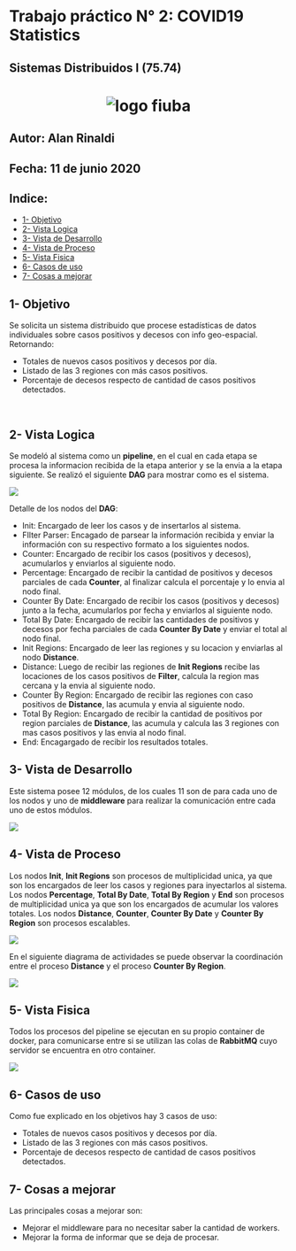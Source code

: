 # Trabajo práctico N° 2: COVID19 Statistics
## Sistemas Distribuidos I (75.74)

<h1 align="center">
  <img src="./images/logofiuba.jpg" alt="logo fiuba">
</h1>

## Autor: Alan Rinaldi
## Fecha: 11 de junio 2020




## Indice:

   - [1- Objetivo](#1--objetivo)
   - [2- Vista Logica](#2--vista-logica)
   - [3- Vista de Desarrollo](#3--vista-de-desarrollo)
   - [4- Vista de Proceso](#2--vista-de-proceso)
   - [5- Vista Fisica](#2--vista-fisica)
   - [6- Casos de uso](#3--casos-de-uso)
   - [7- Cosas a mejorar](#4--cosas-a-mejorar)


## 1- Objetivo

Se solicita un sistema distribuido que procese estadísticas de datos individuales sobre casos positivos y decesos con info geo-espacial.
Retornando:
* Totales de nuevos casos positivos y decesos por día.
* Listado de las 3 regiones con más casos positivos.
* Porcentaje de decesos respecto de cantidad de casos positivos detectados.

&nbsp;

## 2- Vista Logica

Se modeló al sistema como un **pipeline**, en el cual en cada etapa se procesa la informacion recibida de la etapa anterior y se la envia a la etapa siguiente.
Se realizó el siguiente **DAG** para mostrar como es el sistema.

<img src="/images/dag.svg">

Detalle de los nodos del **DAG**:
* Init: Encargado de leer los casos y de insertarlos al sistema.
* FIlter Parser: Encagado de parsear la información recibida y enviar la información con su respectivo formato a los siguientes nodos.
* Counter: Encargado de recibir los casos (positivos y decesos), acumularlos y enviarlos al siguiente nodo.
* Percentage: Encargado de recibir la cantidad de positivos y decesos parciales de cada **Counter**, al finalizar calcula el porcentaje y lo envia al nodo final.
* Counter By Date: Encargado de recibir los casos (positivos y decesos) junto a la fecha, acumularlos por fecha y enviarlos al siguiente nodo.
* Total By Date: Encargado de recibir las cantidades de positivos y decesos por fecha parciales de cada **Counter By Date** y enviar el total al nodo final.
* Init Regions: Encargado de leer las regiones y su locacion y enviarlas al nodo **Distance**.
* Distance: Luego de recibir las regiones de **Init Regions** recibe las locaciones de los casos positivos de **Filter**, calcula la region mas cercana y la envia al siguiente nodo.
* Counter By Region: Encargado de recibir las regiones con caso positivos de **Distance**, las acumula y envia al siguiente nodo.
* Total By Region: Encargado de recibir la cantidad de positivos por region parciales de **Distance**, las acumula y calcula las 3 regiones con mas casos positivos y las envia al nodo final.
* End: Encagargado de recibir los resultados totales.

## 3- Vista de Desarrollo

Este sistema posee 12 módulos, de los cuales 11 son de para cada uno de los nodos y uno de **middleware** para realizar la comunicación entre cada uno de estos módulos.

<img src="/images/desarrollo.svg">

## 4- Vista de Proceso

Los nodos **Init**, **Init Regions** son procesos de multiplicidad unica, ya que son los encargados de leer los casos y regiones para inyectarlos al sistema.
Los nodos **Percentage**, **Total By Date**, **Total By Region** y **End** son procesos de multiplicidad unica ya que son los encargados de acumular los valores totales.
Los nodos **Distance**, **Counter**, **Counter By Date** y **Counter By Region** son procesos escalables.

<img src="/images/proceso.svg">

En el siguiente diagrama de actividades se puede observar la coordinación entre el proceso **Distance** y el proceso **Counter By Region**.

<img src="/images/actividades.svg">

## 5- Vista Fisica

Todos los procesos del pipeline se ejecutan en su propio container de docker, para comunicarse entre si se utilizan las colas de **RabbitMQ** cuyo servidor se encuentra en otro container.

<img src="/images/despliegue.svg">

## 6- Casos de uso

Como fue explicado en los objetivos hay 3 casos de uso:
* Totales de nuevos casos positivos y decesos por día.
* Listado de las 3 regiones con más casos positivos.
* Porcentaje de decesos respecto de cantidad de casos positivos detectados.

## 7- Cosas a mejorar

Las principales cosas a mejorar son:
* Mejorar el middleware para no necesitar saber la cantidad de workers.
* Mejorar la forma de informar que se deja de procesar.